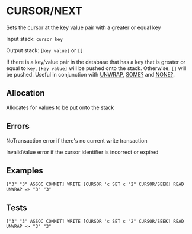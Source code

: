 # CURSOR/NEXT

Sets the cursor at the key value pair with a greater or equal key

Input stack: `cursor key`

Output stack: `[key value]` or `[]`

If there is a key/value pair in the database that has a key
that is greater or equal to `key`, `[key value]` will be pushed onto the stack.
Otherwise, `[]` will be pushed. Useful in conjunction with [UNWRAP](../UNWRAP.md),
[SOME?](../SOMEP.md) and [NONE?](../NONEP.md).

## Allocation

Allocates for values to be put onto the stack

## Errors

NoTransaction error if there's no current write transaction

InvalidValue error if the cursor identifier is incorrect or expired

## Examples

```
["3" "3" ASSOC COMMIT] WRITE [CURSOR 'c SET c "2" CURSOR/SEEK] READ UNWRAP => "3" "3"
```

## Tests

```
["3" "3" ASSOC COMMIT] WRITE [CURSOR 'c SET c "2" CURSOR/SEEK] READ UNWRAP => "3" "3"
```
